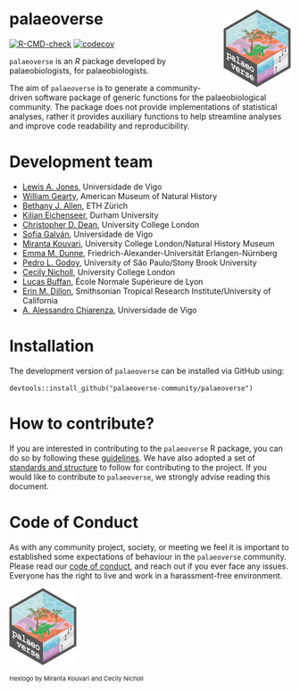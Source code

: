 # palaeoverse <img src="man/figures/logo.png" align="right" width="120" />

<!-- badges: start -->
[![R-CMD-check](https://github.com/palaeoverse-community/palaeoverse/actions/workflows/R-CMD-check.yaml/badge.svg)](https://github.com/palaeoverse-community/palaeoverse/actions/workflows/R-CMD-check.yaml)
[![codecov](https://codecov.io/gh/palaeoverse-community/palaeoverse/branch/main/graph/badge.svg?token=HQQO2CRIKT)](https://codecov.io/gh/palaeoverse-community/palaeoverse)
<!-- badges: end -->

`palaeoverse` is an *R* package developed by palaeobiologists, for palaeobiologists.

The aim of `palaeoverse` is to generate a community-driven software package of generic functions for the palaeobiological community. The package does not provide implementations of statistical analyses, rather it provides auxiliary functions to help streamline analyses and improve code readability and reproducibility.

# Development team
- [Lewis A. Jones](mailto:LewisAlan.Jones@uvigo.es), Universidade de Vigo
- [William Gearty](mailto:willgearty@gmail.com), American Museum of Natural History
- [Bethany J. Allen](mailto:Bethany.Allen@bsse.ethz.ch), ETH Zürich
- [Kilian Eichenseer](mailto:kilian.eichenseer@gmail.com), Durham University
- [Christopher D. Dean](christopherdaviddean@gmail.com), University College London
- [Sofía Galván](mailto:sofia.galvan@uvigo.es), Universidade de Vigo
- [Miranta Kouvari](mailto:kouvari.miranta@gmail.com), University College London/Natural History Museum
- [Emma M. Dunne](mailto:dunne.emma.m@gmail.com), Friedrich-Alexander-Universität Erlangen-Nürnberg
- [Pedro L. Godoy](mailto:pedrolorenagodoy@gmail.com), University of São Paulo/Stony Brook University
- [Cecily Nicholl](cecily.nicholl@ucl.ac.uk), University College London
- [Lucas Buffan](mailto:lucas.buffan@ens-lyon.fr), École Normale Supérieure de Lyon
- [Erin M. Dillon](mailto:erinmdillon@ucsb.edu), Smithsonian Tropical Research Institute/University of California
- [A. Alessandro Chiarenza](mailto:a.chiarenza15@gmail.com), Universidade de Vigo

# Installation

The development version of `palaeoverse` can be installed via GitHub using:

```
devtools::install_github("palaeoverse-community/palaeoverse")
```

# How to contribute?
If you are interested in contributing to the `palaeoverse` R package, you can do so by following these [guidelines](https://palaeoverse.org/CONTRIBUTING.html). We have also adopted a set of [standards and structure](https://palaeoverse.org/articles/structure-and-standards.html) to follow for contributing to the project. If you would like to contribute to `palaeoverse`, we strongly advise reading this document.

# Code of Conduct

As with any community project, society, or meeting we feel it is important to established some expectations of behaviour in the `palaeoverse` community. Please read our [code of conduct](https://palaeoverse.org/CODE_OF_CONDUCT.html), and reach out if you ever face any issues. Everyone has the right to live and work in a harassment-free environment.

<p align="left">

<img src="man/figures/logo.png" width="120" />

</p>

<p align="left"; style="font-size:11px">Hexlogo by Miranta Kouvari and Cecily Nicholl</p>
